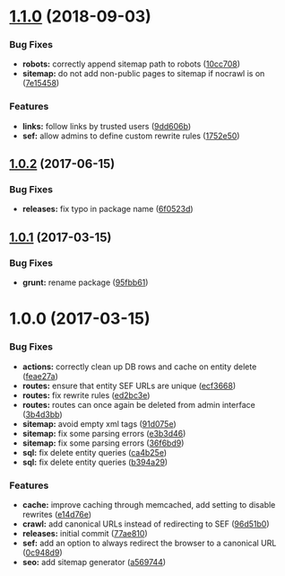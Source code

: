 <a name="1.1.0"></a>
# [1.1.0](https://github.com/hypeJunction/hypeSeo/compare/1.0.2...v1.1.0) (2018-09-03)


### Bug Fixes

* **robots:** correctly append sitemap path to robots ([10cc708](https://github.com/hypeJunction/hypeSeo/commit/10cc708))
* **sitemap:** do not add non-public pages to sitemap if nocrawl is on ([7e15458](https://github.com/hypeJunction/hypeSeo/commit/7e15458))

### Features

* **links:** follow links by trusted users ([9dd606b](https://github.com/hypeJunction/hypeSeo/commit/9dd606b))
* **sef:** allow admins to define custom rewrite rules ([1752e50](https://github.com/hypeJunction/hypeSeo/commit/1752e50))



<a name="1.0.2"></a>
## [1.0.2](https://github.com/hypeJunction/hypeSeo/compare/1.0.1...v1.0.2) (2017-06-15)


### Bug Fixes

* **releases:** fix typo in package name ([6f0523d](https://github.com/hypeJunction/hypeSeo/commit/6f0523d))



<a name="1.0.1"></a>
## [1.0.1](https://github.com/hypeJunction/hypeSeo/compare/1.0.0...v1.0.1) (2017-03-15)


### Bug Fixes

* **grunt:** rename package ([95fbb61](https://github.com/hypeJunction/hypeSeo/commit/95fbb61))



<a name="1.0.0"></a>
# 1.0.0 (2017-03-15)


### Bug Fixes

* **actions:** correctly clean up DB rows and cache on entity delete ([feae27a](https://github.com/hypeJunction/hypeSeo/commit/feae27a))
* **routes:** ensure that entity SEF URLs are unique ([ecf3668](https://github.com/hypeJunction/hypeSeo/commit/ecf3668))
* **routes:** fix rewrite rules ([ed2bc3e](https://github.com/hypeJunction/hypeSeo/commit/ed2bc3e))
* **routes:** routes can once again be deleted from admin interface ([3b4d3bb](https://github.com/hypeJunction/hypeSeo/commit/3b4d3bb))
* **sitemap:** avoid empty xml tags ([91d075e](https://github.com/hypeJunction/hypeSeo/commit/91d075e))
* **sitemap:** fix some parsing errors ([e3b3d46](https://github.com/hypeJunction/hypeSeo/commit/e3b3d46))
* **sitemap:** fix some parsing errors ([36f6bd9](https://github.com/hypeJunction/hypeSeo/commit/36f6bd9))
* **sql:** fix delete entity queries ([ca4b25e](https://github.com/hypeJunction/hypeSeo/commit/ca4b25e))
* **sql:** fix delete entity queries ([b394a29](https://github.com/hypeJunction/hypeSeo/commit/b394a29))

### Features

* **cache:** improve caching through memcached, add setting to disable rewrites ([e14d76e](https://github.com/hypeJunction/hypeSeo/commit/e14d76e))
* **crawl:** add canonical URLs instead of redirecting to SEF ([96d51b0](https://github.com/hypeJunction/hypeSeo/commit/96d51b0))
* **releases:** initial commit ([77ae810](https://github.com/hypeJunction/hypeSeo/commit/77ae810))
* **sef:** add an option to always redirect the browser to a canonical URL ([0c948d9](https://github.com/hypeJunction/hypeSeo/commit/0c948d9))
* **seo:** add sitemap generator ([a569744](https://github.com/hypeJunction/hypeSeo/commit/a569744))



